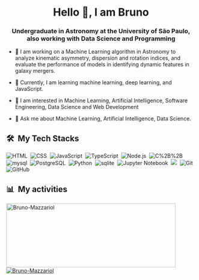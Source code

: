 <h1 align="center">Hello 👋, I am Bruno</h1>
<h3 align="center">Undergraduate in Astronomy at the University of São Paulo, also working with Data Science and Programming</h3>


- 🔭 I am working on a Machine Learning algorithm in Astronomy to analyze kinematic asymmetry, dispersion and rotation indices, and evaluate the performance of models in identifying dynamic features in galaxy mergers.

- 🌱 Currently, I am learning machine learning, deep learning, and JavaScript.

- 👀 I am interested in Machine Learning, Artificial Intelligence, Software Engineering, Data Science and Web Development 

- 💬 Ask me about Machine Learning, Artificial Intelligence, Data Science.



  
<h2 id="️-my-tech-stacks">🛠️ &nbsp;My Tech Stacks</h2>
<p><img src="https://img.shields.io/badge/-HTML-0D1117?style=flat&amp;logo=HTML5" alt="HTML">&nbsp;
<img src="https://img.shields.io/badge/-CSS-0D1117?style=flat&amp;logo=CSS3&amp;logoColor=1572B6" alt="CSS">&nbsp;
<img src="https://img.shields.io/badge/-JavaScript-0D1117?style=flat&amp;logo=javascript" alt="JavaScript">&nbsp;
<img src="https://img.shields.io/badge/-TypeScript-0D1117?style=flat&amp;logo=typescript" alt="TypeScript">&nbsp;
<img src="https://img.shields.io/badge/-Node.js-0D1117?style=flat&amp;logo=node.js" alt="Node.js">&nbsp;
<img src="https://img.shields.io/badge/-C++-0D1117?style=flat&amp;logo=C%2B%2B" alt="C%2B%2B">&nbsp;
<img src="https://img.shields.io/badge/-MySql-0D1117?style=flat&amp;logo=mysql" alt="mysql">&nbsp;
<img src="https://img.shields.io/badge/-PostgreSQL-0D1117?style=flat&amp;logo=postgresql" alt="PostgreSQL">&nbsp;
<img src="https://img.shields.io/badge/-Python-0D1117?style=flat&amp;logo=python" alt="Python">&nbsp;
<img src="https://img.shields.io/badge/-SQLite-0D1117?style=flat&amp;logo=sqlite" alt="sqlite">&nbsp;
<img src="https://img.shields.io/badge/-Jupyter%20Notebook-0D1117?style=flat&amp;logo=jupyter" alt="Jupyter Notebook">&nbsp;
<img src="https://img.shields.io/badge/-R-0D1117?style=flat&amp;logo=R&amp;logoColor=276DC3">&nbsp;
<img src="https://img.shields.io/badge/-Git-0D1117?style=flat&amp;logo=git" alt="Git">&nbsp;
<img src="https://img.shields.io/badge/-GitHub-0D1117?style=flat&amp;logo=github" alt="GitHub"></p>
</div>
<div>
<h2 id="-my-activities">📊 &nbsp;My activities</h2>
  <a href="https://github.com/bruno-mazzariol">
    <img width="450" height="170" align="center" alt="Bruno-Mazzariol" src="https://github-readme-stats.vercel.app/api?username=Bruno-Mazzariol&amp;theme=midnight-purple&amp;show_icons=true&amp;bg_color=0D1117&amp;hide_border=true&amp;count_private=true">
  </a>
  <a href="https://github.com/bruno-mazzariol">
    <img align="center" alt="Bruno-Mazzariol" src="https://github-readme-stats.vercel.app/api/top-langs/?username=Bruno-Mazzariol&amp;theme=midnight-purple&amp;layout=compact&amp;bg_color=0D1117&amp;hide_border=true&amp;count_private=true">
  </a>
</div>
<div>
